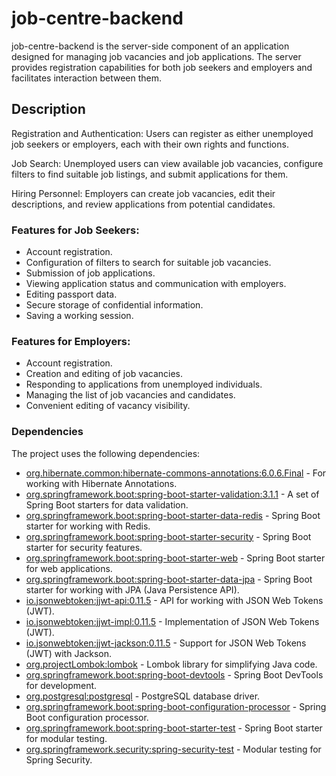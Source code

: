 # job-centre-backend

job-centre-backend is the server-side component of an application designed for managing job vacancies and job applications. The server provides registration capabilities for both job seekers and employers and facilitates interaction between them.

## Description

Registration and Authentication: Users can register as either unemployed job seekers or employers, each with their own rights and functions.

Job Search: Unemployed users can view available job vacancies, configure filters to find suitable job listings, and submit applications for them.

Hiring Personnel: Employers can create job vacancies, edit their descriptions, and review applications from potential candidates.

### Features for Job Seekers:

- Account registration.
- Configuration of filters to search for suitable job vacancies.
- Submission of job applications.
- Viewing application status and communication with employers.
- Editing passport data.
- Secure storage of confidential information.
- Saving a working session.

### Features for Employers:

- Account registration.
- Creation and editing of job vacancies.
- Responding to applications from unemployed individuals.
- Managing the list of job vacancies and candidates.
- Convenient editing of vacancy visibility.

### Dependencies

The project uses the following dependencies:

- [org.hibernate.common:hibernate-commons-annotations:6.0.6.Final](https://mvnrepository.com/artifact/org.hibernate.common/hibernate-commons-annotations/6.0.6.Final) - For working with Hibernate Annotations.
- [org.springframework.boot:spring-boot-starter-validation:3.1.1](https://mvnrepository.com/artifact/org.springframework.boot/spring-boot-starter-validation/3.1.1) - A set of Spring Boot starters for data validation.
- [org.springframework.boot:spring-boot-starter-data-redis](https://mvnrepository.com/artifact/org.springframework.boot/spring-boot-starter-data-redis) - Spring Boot starter for working with Redis.
- [org.springframework.boot:spring-boot-starter-security](https://mvnrepository.com/artifact/org.springframework.boot/spring-boot-starter-security) - Spring Boot starter for security features.
- [org.springframework.boot:spring-boot-starter-web](https://mvnrepository.com/artifact/org.springframework.boot/spring-boot-starter-web) - Spring Boot starter for web applications.
- [org.springframework.boot:spring-boot-starter-data-jpa](https://mvnrepository.com/artifact/org.springframework.boot/spring-boot-starter-data-jpa) - Spring Boot starter for working with JPA (Java Persistence API).
- [io.jsonwebtoken:jjwt-api:0.11.5](https://mvnrepository.com/artifact/io.jsonwebtoken/jjwt-api/0.11.5) - API for working with JSON Web Tokens (JWT).
- [io.jsonwebtoken:jjwt-impl:0.11.5](https://mvnrepository.com/artifact/io.jsonwebtoken/jjwt-impl/0.11.5) - Implementation of JSON Web Tokens (JWT).
- [io.jsonwebtoken:jjwt-jackson:0.11.5](https://mvnrepository.com/artifact/io.jsonwebtoken/jjwt-jackson/0.11.5) - Support for JSON Web Tokens (JWT) with Jackson.
- [org.projectLombok:lombok](https://mvnrepository.com/artifact/org.projectlombok/lombok) - Lombok library for simplifying Java code.
- [org.springframework.boot:spring-boot-devtools](https://mvnrepository.com/artifact/org.springframework.boot/spring-boot-devtools) - Spring Boot DevTools for development.
- [org.postgresql:postgresql](https://mvnrepository.com/artifact/org.postgresql/postgresql) - PostgreSQL database driver.
- [org.springframework.boot:spring-boot-configuration-processor](https://mvnrepository.com/artifact/org.springframework.boot/spring-boot-configuration-processor) - Spring Boot configuration processor.
- [org.springframework.boot:spring-boot-starter-test](https://mvnrepository.com/artifact/org.springframework.boot/spring-boot-starter-test) - Spring Boot starter for modular testing.
- [org.springframework.security:spring-security-test](https://mvnrepository.com/artifact/org.springframework.security/spring-security-test) - Modular testing for Spring Security.
